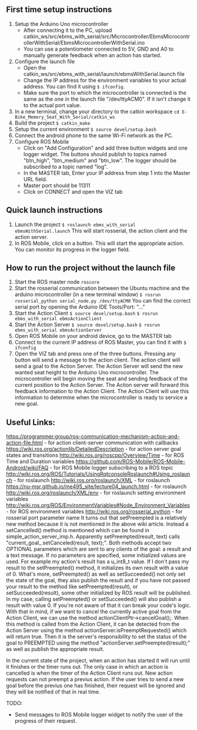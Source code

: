 ## First time setup instructions
1. Setup the Arduino Uno microcontroller 
   - After connecting it to the PC, upload catkin_ws/src/ebms_with_serial/src/Microcontroller/EbmsMicrocontrollerWithSerial/EbmsMicrocontrollerWithSerial.ino
   - You can use a potentiometer connected to 5V, GND and A0 to manually generate feedback when an action has started.
2. Configure the launch file 
   - Open the catkin_ws/src/ebms_with_serial/launch/ebmsWithSerial.launch file
   - Change the IP address for the environment variables to your actual address. You can find it using `$ ifconfig`.
   - Make sure the port to which the microcontroller is connected is the same as the one in the launch file "/dev/ttyACM0". If it isn't change it to the actual port value.
3. In a new terminal, change your directory to the catkin workspace
    `cd E-Bike_Memory_Seat_With_Serial/catkin_ws`
4. Build the project
    `$ catkin_make`
5. Setup the current environment
    `$ source devel/setup.bash`
6. Connect the android phone to the same Wi-Fi network as the PC.
7. Configure ROS Mobile
   - Click on "Add Configuration" and add three button widgets and one logger widget. The buttons should publish to topics named "btn_high", "btn_medium" and "btn_low". The logger should be subscribed to a topic named "log".
   - In the MASTER tab, Enter your IP address from step 1 into the Master URL field.
   - Master port should be 11311
   - Click on CONNECT and open the VIZ tab

## Quick launch instructions
1. Launch the project
`$ roslaunch ebms_with_serial ebmsWithSerial.launch`
This will start rosserial, the action client and the action server.
2. In ROS Mobile, click on a button.
This will start the appropriate action. You can monitor its progress in the logger field.


## How to run the project without the launch file
1. Start the ROS master node
    `roscore`
2. Start the rosserial communication between the Ubuntu machine and the arduino microcontroller (in a new terminal window)
    `$ rosrun rosserial_python serial_node.py /dev/ttyACM0`
    You can find the correct serial port by opening the Arduino IDE Tools/Port: "..."
3. Start the Action Client
    `$ source devel/setup.bash`
    `$ rosrun ebms_with_serial ebmsActionClient`
4. Start the Action Server
    `$ source devel/setup.bash`
    `$ rosrun ebms_with_serial ebmsActionServer`
5. Open ROS Mobile on your android device, go to the MASTER tab
6. Connect to the current IP address of ROS Master, you can find it with
    `$ ifconfig`
7. Open the VIZ tab and press one of the three buttons.
Pressing any button will send a message to the action client. The action client will send a goal to the Action Server. The Action Server will send the new wanted seat height to the Arduino Uno microcontroller. The microcontroller will begin moving the seat and sending feedback of the current position to the Action Server. The Action server will forward this feedback information to the Action Client. The Action Client will use this information to determine when the microcontroller is ready to service a new goal.

## Useful Links:
https://programmer.group/ros-communication-mechanism-action-and-action-file.html - for action client-server communication with callbacks
https://wiki.ros.org/actionlib/DetailedDescription - for action server goal states and transitions
http://wiki.ros.org/roscpp/Overview/Time - for ROS Time and Duration variables
https://github.com/ROS-Mobile/ROS-Mobile-Android/wiki/FAQ - for ROS Mobile logger subscribing to a ROS topic
http://wiki.ros.org/ROS/Tutorials/UsingRqtconsoleRoslaunch#Using_roslaunch - for roslaunch
    http://wiki.ros.org/roslaunch/XML - for roslaunch
    https://nu-msr.github.io/me495_site/lecture04_launch.html - for roslaunch
    http://wiki.ros.org/roslaunch/XML/env - for roslaunch setting environment variables
http://wiki.ros.org/ROS/EnvironmentVariables#Node_Environment_Variables - for ROS environment variables
http://wiki.ros.org/rosserial_python - for rosserial port parameter name
It turns out that setPreempted is a relatively new method because it is not mentioned in the above wiki article. Instead a setCancelled() method is mentioned which can be found in simple_action_server_imp.h. Apparently setPreempted(result, text) calls "current_goal_.setCanceled(result, text);". Both methods accept two OPTIONAL parameters which are sent to any clients of the goal: a result and a text message. If no parameters are specified, some initialized values are used. For example my action's result has a u_int8_t value. If I don't pass my result to the setPreempted() method, it initializes its own result with a value of 0. What's more, setPreempted() as well as setSucceeded() not only set the state of the goal, they also publish the result and if you have not passed your result to the method like setPreempted(result), or setSucceeded(result), some other initialized by ROS result will be published. In my case, calling setPreempted() or setSucceeded() will also publish a result with value 0.  If you're not aware of that it can break your code's logic.
With that in mind, if we want to cancel the currently active goal from the Action Client, we can use the method actionClientPtr->cancelGoal();. When this method is called from the Action Client, it can be detected from the Action Server using the method actionServer.isPreemptRequested() which will return true. Then it is the server's responsibility to set the status of the goal to PREEMPTED using the method "actionServer.setPreempted(result);" as well as publish the appropriate result. 

In the current state of the project, when an action has started it will run until it finishes or the timer runs out. The only case in which an action is cancelled is when the timer of the Action Client runs out. New action requests can not preempt a previus action. If the user tries to send a new goal before the previus one has finished, their request will be ignored and they will be notified of that in real time. 

TODO:
- Send messages to ROS Mobile logger widget to notify the user of the progress of their request.
